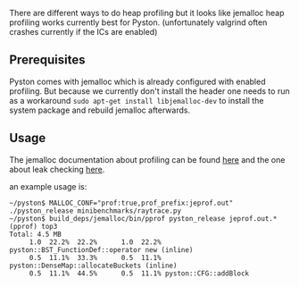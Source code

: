 There are different ways to do heap profiling but it looks like jemalloc heap profiling works currently best for Pyston. (unfortunately valgrind often crashes currently if the ICs are enabled)

## Prerequisites
Pyston comes with jemalloc which is already configured with enabled profiling.
But because we currently don't install the header one needs to run as a workaround `sudo apt-get install libjemalloc-dev` to install the system package and rebuild jemalloc afterwards.

## Usage
The jemalloc documentation about profiling can be found [here](https://github.com/jemalloc/jemalloc/wiki/Use-Case%3A-Heap-Profiling) and the one about leak checking [here](https://github.com/jemalloc/jemalloc/wiki/Use-Case%3A-Leak-Checking).

an example usage is:
```
~/pyston$ MALLOC_CONF="prof:true,prof_prefix:jeprof.out" ./pyston_release minibenchmarks/raytrace.py
~/pyston$ build_deps/jemalloc/bin/pprof pyston_release jeprof.out.*
(pprof) top3
Total: 4.5 MB
     1.0  22.2%  22.2%      1.0  22.2% pyston::BST_FunctionDef::operator new (inline)
     0.5  11.1%  33.3%      0.5  11.1% pyston::DenseMap::allocateBuckets (inline)
     0.5  11.1%  44.5%      0.5  11.1% pyston::CFG::addBlock
```

